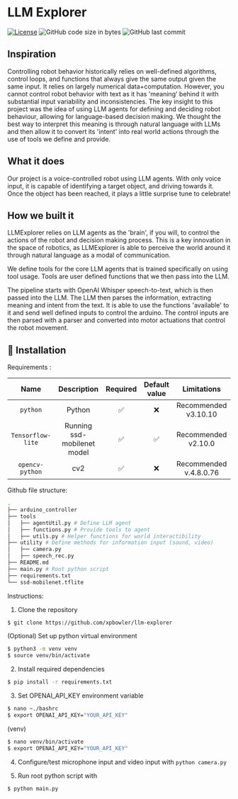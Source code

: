 # LLM Explorer

[![License](https://img.shields.io/badge/license-MIT-green)](LICENSE.md)
![GitHub code size in bytes](https://img.shields.io/github/languages/code-size/xpbowler/llm-explorer.svg)
![GitHub last commit](https://img.shields.io/github/last-commit/xpbowler/llm-explorer)

## Inspiration 

Controlling robot behavior historically relies on well-defined algorithms, control loops, and functions that always give the same output given the same input. It relies on largely numerical data+computation. However, you cannot control robot behavior with text as it has 'meaning' behind it with substantial input variability and inconsistencies. The key insight to this project was the idea of using LLM agents for defining and deciding robot behaviour, allowing for language-based decision making. We thought the best way to interpret this meaning is through natural language with LLMs and then allow it to convert its 'intent' into real world actions through the use of tools we define and provide.

## What it does
Our project is a voice-controlled robot using LLM agents. With only voice input, it is capable of identifying a target object, and driving towards it. Once the object has been reached, it plays a little surprise tune to celebrate!

## How we built it
LLMExplorer relies on LLM agents as the 'brain', if you will, to control the actions of the robot and decision making process. This is a key innovation in the space of robotics, as LLMExplorer is able to perceive the world around it through natural language as a modal of communication.

We define tools for the core LLM agents that is trained specifically on using tool usage. Tools are user defined functions that we then pass into the LLM.

The pipeline starts with OpenAI Whisper speech-to-text, which is then passed into the LLM. The LLM then parses the information, extracting meaning and intent from the text. It is able to use the functions 'available' to it and send well defined inputs to control the arduino. The control inputs are then parsed with a parser and converted into motor actuations that control the robot movement.

## 🔨 Installation

Requirements :

|        Name         |               Description               | Required | Default value |                   Limitations                    |
|:-------------------:|:---------------------------------------:|:--------:|:-------------:|:------------------------------------------------:|
|`python`   |   Python  |    ✅     |       ❌       |  Recommended v3.10.10  |
|  `Tensorflow-lite`  | Running ssd-mobilenet model  |    ✅     |       ✅       |         Recommended v2.10.0                 |
|   `opencv-python`   |        cv2       |    ✅     |       ❌       |              Recommended v.4.8.0.76            |

  
Github file structure:

```bash
.
├── arduino_controller
├── tools 
│   ├── agentUtil.py # Define LLM agent 
│   ├── functions.py # Provide tools to agent
│   ├── utils.py # Helper functions for world interactibility
├── utility # Define methods for information input (sound, video)
│   ├── camera.py
│   ├── speech_rec.py
├── README.md
├── main.py # Root python script
├── requirements.txt
└── ssd-mobilenet.tflite
```

Instructions:

1. Clone the repository 
```bash
$ git clone https://github.com/xpbowler/llm-explorer
```

(Optional) Set up python virtual environment
```bash
$ python3 -m venv venv
$ source venv/bin/activate
```

2. Install required dependencies
```bash
$ pip install -r requirements.txt
```

3. Set OPENAI_API_KEY environment variable
```bash
$ nano ~./bashrc
$ export OPENAI_API_KEY="YOUR_API_KEY"
```
(venv)
```bash
$ nano venv/bin/activate
$ export OPENAI_API_KEY="YOUR_API_KEY"
```

4. Configure/test microphone input and video input with `python camera.py`

5. Run root python script with
```bash
$ python main.py
```

